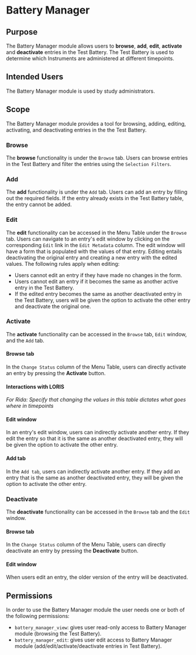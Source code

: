 # Battery Manager

## Purpose
The Battery Manager module allows users to **browse**, **add**, **edit**, **activate** and **deactivate** entries 
in the Test Battery. The Test Battery is used to determine which Instruments are administered at different timepoints.

## Intended Users
The Battery Manager module is used by study administrators.

## Scope
The Battery Manager module provides a tool for browsing, adding, editing, activating, and deactivating entries in the
the Test Battery.

### Browse
The **browse** functionality is under the `Browse` tab. Users can browse entries in the Test Battery and filter the entries using the `Selection Filters`.

### Add
The **add** functionality is under the `Add` tab. Users can add an entry by filling out the required fields. If the entry already exists in the Test Battery table, the entry cannot be added.

### Edit
The **edit** functionality can be accessed in the Menu Table under the `Browse` tab. Users can navigate to an entry's edit window by clicking on the corresponding `Edit` link in the `Edit Metadata` column. The edit window will have a form that is populated with the values of that entry. Editing entails deactivating the original entry and creating a new entry with the edited values.
The following rules apply when editing:
- Users cannot edit an entry if they have made no changes in the form.
- Users cannot edit an entry if it becomes the same as another active entry in the Test Battery.
- If the edited entry becomes the same as another deactivated entry in the Test Battery,
  users will be given the option to activate the other entry and deactivate the original one.

### Activate
The **activate** functionality can be accessed in the `Browse` tab, `Edit` window, and the `Add` tab.

#### Browse tab
In the `Change Status` column of the Menu Table, users can directly activate an entry by pressing the **Activate** button.

#### Interactions with LORIS
*For Rida: Specify that changing the values in this table dictates what goes where in timepoints*

#### Edit window
In an entry's edit window, users can indirectly activate another entry. If they edit the entry so that it is the same as another deactivated entry, they will be given the option to activate the other entry.

#### Add tab
In the `Add tab`, users can indirectly activate another entry. If they add an entry that is the same as another deactivated entry, they will be given the option to activate the other entry.

### Deactivate
The **deactivate** functionality can be accessed in the `Browse` tab and the `Edit` window.

#### Browse tab
In the `Change Status` column of the Menu Table, users can directly deactivate an entry by pressing the **Deactivate** button.

#### Edit window
When users edit an entry, the older version of the entry will be deactivated.

## Permissions
In order to use the Battery Manager module the user needs one or both of the following 
permissions:
- `battery_manager_view`: gives user read-only access to Battery Manager module 
(browsing the Test Battery).
- `battery_manager_edit`: gives user edit access to Battery Manager module 
(add/edit/activate/deactivate entries in Test Battery).
